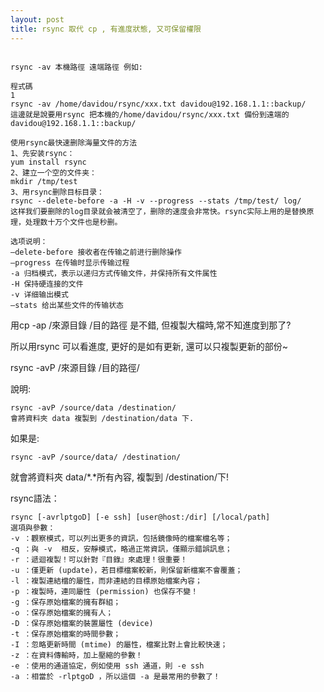 ```yaml
---
layout: post
title: rsync 取代 cp , 有進度狀態, 又可保留權限
---
```

```

rsync -av 本機路徑 遠端路徑 例如:

程式碼
1
rsync -av /home/davidou/rsync/xxx.txt davidou@192.168.1.1::backup/
這邊就是說要用rsync 把本機的/home/davidou/rsync/xxx.txt 備份到遠端的davidou@192.168.1.1::backup/
```



```
使用rsync最快速删除海量文件的方法
1、先安装rsync：
yum install rsync
2、建立一个空的文件夹：
mkdir /tmp/test
3、用rsync删除目标目录：
rsync --delete-before -a -H -v --progress --stats /tmp/test/ log/
这样我们要删除的log目录就会被清空了，删除的速度会非常快。rsync实际上用的是替换原理，处理数十万个文件也是秒删。

选项说明：
–delete-before 接收者在传输之前进行删除操作
–progress 在传输时显示传输过程
-a 归档模式，表示以递归方式传输文件，并保持所有文件属性
-H 保持硬连接的文件
-v 详细输出模式
–stats 给出某些文件的传输状态
```



用cp -ap /來源目錄 /目的路徑 是不錯, 但複製大檔時,常不知進度到那了?

所以用rsync 可以看進度, 更好的是如有更新, 還可以只複製更新的部份~

rsync -avP /來源目錄 /目的路徑/

說明:

```
rsync -avP /source/data /destination/
會將資料夾 data 複製到 /destination/data 下.
```
如果是:

```
rsync -avP /source/data/ /destination/
```
就會將資料夾 data/*.*所有內容, 複製到 /destination/下!

 

rsync語法：

```
rsync [-avrlptgoD] [-e ssh] [user@host:/dir] [/local/path]
選項與參數：
-v ：觀察模式，可以列出更多的資訊，包括鏡像時的檔案檔名等；
-q ：與 -v  相反，安靜模式，略過正常資訊，僅顯示錯誤訊息；
-r ：遞迴複製！可以針對『目錄』來處理！很重要！
-u ：僅更新 (update)，若目標檔案較新，則保留新檔案不會覆蓋；
-l ：複製連結檔的屬性，而非連結的目標原始檔案內容；
-p ：複製時，連同屬性 (permission) 也保存不變！
-g ：保存原始檔案的擁有群組；
-o ：保存原始檔案的擁有人；
-D ：保存原始檔案的裝置屬性 (device)
-t ：保存原始檔案的時間參數；
-I ：忽略更新時間 (mtime) 的屬性，檔案比對上會比較快速；
-z ：在資料傳輸時，加上壓縮的參數！
-e ：使用的通道協定，例如使用 ssh 通道，則 -e ssh
-a ：相當於 -rlptgoD ，所以這個 -a 是最常用的參數了！
```


